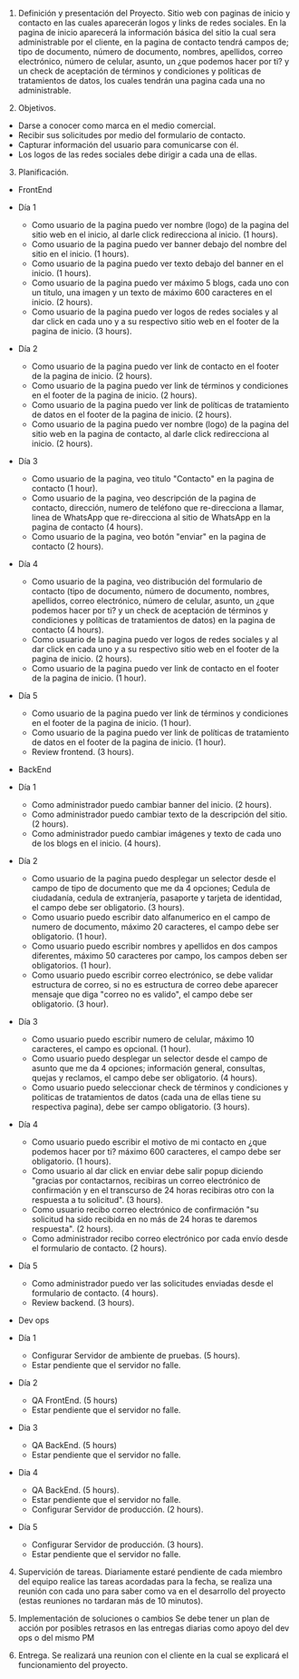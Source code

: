 1. Definición y presentación del Proyecto.
Sitio web con paginas de inicio y contacto en las cuales aparecerán logos y links de redes sociales. En la pagina de inicio aparecerá la información básica del sitio la cual sera administrable por el cliente, en la pagina de contacto tendrá campos de; tipo de documento, número de documento, nombres, apellidos, correo electrónico, número de celular, asunto, un ¿que podemos hacer por ti? y un check de aceptación de términos y condiciones y políticas de tratamientos de datos, los cuales tendrán una pagina cada una no administrable.

2. Objetivos.
- Darse a conocer como marca en el medio comercial.
- Recibir sus solicitudes por medio del formulario de contacto.
- Capturar información del usuario para comunicarse con él.
- Los logos de las redes sociales debe dirigir a cada una de ellas.

3. Planificación.
- FrontEnd

- Día 1
    * Como usuario de la pagina puedo ver nombre (logo) de la pagina del sitio web en el inicio, al darle click redirecciona al inicio. (1 hours).
    * Como usuario de la pagina puedo ver banner debajo del nombre del sitio en el inicio. (1 hours).
    * Como usuario de la pagina puedo ver texto debajo del banner en el inicio. (1 hours).
    * Como usuario de la pagina puedo ver máximo 5 blogs, cada uno con un titulo, una imagen y un texto de máximo 600 caracteres en el inicio. (2 hours).
    * Como usuario de la pagina puedo ver logos de redes sociales y al dar click en cada uno y a su respectivo sitio web en el footer de la pagina de inicio. (3 hours).

- Día 2
    * Como usuario de la pagina puedo ver link de contacto en el footer de la pagina de inicio. (2 hours).
    * Como usuario de la pagina puedo ver link de términos y condiciones en el footer de la pagina de inicio. (2 hours).
    * Como usuario de la pagina puedo ver link de políticas de tratamiento de datos en el footer de la pagina de inicio. (2 hours).
    * Como usuario de la pagina puedo ver nombre (logo) de la pagina del sitio web en la pagina de contacto, al darle click redirecciona al inicio. (2 hours).

- Día 3
    * Como usuario de la pagina, veo titulo "Contacto" en la pagina de contacto (1 hour).
    * Como usuario de la pagina, veo descripción de la pagina de contacto, dirección, numero de teléfono que re-direcciona a llamar, linea de WhatsApp que re-direcciona al sitio de WhatsApp en la pagina de contacto (4 hours).
    * Como usuario de la pagina, veo botón "enviar" en la pagina de contacto (2 hours).

- Día 4
    * Como usuario de la pagina, veo distribución del formulario de contacto (tipo de documento, número de documento, nombres, apellidos, correo electrónico, número de celular, asunto, un ¿que podemos hacer por ti? y un check de aceptación de términos y condiciones y políticas de tratamientos de datos) en la pagina de contacto (4 hours).
    * Como usuario de la pagina puedo ver logos de redes sociales y al dar click en cada uno y a su respectivo sitio web en el footer de la pagina de inicio. (2 hours).
    * Como usuario de la pagina puedo ver link de contacto en el footer de la pagina de inicio. (1 hour).
    
- Día 5
    * Como usuario de la pagina puedo ver link de términos y condiciones en el footer de la pagina de inicio. (1 hour).
    * Como usuario de la pagina puedo ver link de políticas de tratamiento de datos en el footer de la pagina de inicio. (1 hour).
    * Review frontend. (3 hours).

- BackEnd

- Día 1
    * Como administrador puedo cambiar banner del inicio. (2 hours).
    * Como administrador puedo cambiar texto de la descripción del sitio. (2 hours).
    * Como administrador puedo cambiar imágenes y texto de cada uno de los blogs en el inicio. (4 hours).
    
- Día 2
    * Como usuario de la pagina puedo desplegar un selector desde el campo de tipo de documento que me da 4 opciones; Cedula de ciudadanía, cedula de extranjería, pasaporte y tarjeta de identidad, el campo debe ser obligatorio. (3 hours).
    * Como usuario puedo escribir dato alfanumerico en el campo de numero de documento, máximo 20 caracteres, el campo debe ser obligatorio.  (1 hour).
    * Como usuario puedo escribir nombres y apellidos en dos campos diferentes, máximo 50 caracteres por campo, los campos deben ser obligatorios. (1 hour).
    * Como usuario puedo escribir correo electrónico, se debe validar estructura de correo, si no es estructura de correo debe aparecer mensaje que diga "correo no es valido", el campo debe ser obligatorio. (3 hour).
    
- Día 3
    * Como usuario puedo escribir numero de celular, máximo 10 caracteres, el campo es opcional. (1 hour).
    * Como usuario puedo desplegar un selector desde el campo de asunto que me da 4 opciones; información general, consultas, quejas y reclamos, el campo debe ser obligatorio. (4 hours).
    * Como usuario puedo seleccionar check de términos y condiciones y politicas de tratamientos de datos (cada una de ellas tiene su respectiva pagina), debe ser campo obligatorio. (3 hours).
    
- Día 4
    * Como usuario puedo escribir el motivo de mi contacto en ¿que podemos hacer por ti? máximo 600 caracteres, el campo debe ser obligatorio. (1 hours).
    * Como usuario al dar click en enviar debe salir popup diciendo "gracias por contactarnos, recibiras un correo electrónico de confirmación y en el transcurso de 24 horas recibiras otro con la respuesta a tu solicitud". (3 hours).
    * Como usuario recibo correo electrónico de confirmación "su solicitud ha sido recibida en no más de 24 horas te daremos respuesta". (2 hours).
    * Como administrador recibo correo electrónico por cada envío desde el formulario de contacto. (2 hours).
    
- Día 5
    * Como administrador puedo ver las solicitudes enviadas desde el formulario de contacto. (4 hours).
    * Review backend. (3 hours).


- Dev ops

- Día 1
    * Configurar Servidor de ambiente de pruebas. (5 hours).
    * Estar pendiente que el servidor no falle.

- Día 2
    * QA FrontEnd. (5 hours)
    * Estar pendiente que el servidor no falle.

- Dia 3
    * QA BackEnd. (5 hours)
    * Estar pendiente que el servidor no falle.

- Dia 4
    * QA BackEnd. (5 hours).
    * Estar pendiente que el servidor no falle.
    * Configurar Servidor de producción. (2 hours).

- Día 5
    * Configurar Servidor de producción. (3 hours).
    * Estar pendiente que el servidor no falle.

4. Supervición de tareas.
Diariamente estaré pendiente de cada miembro del equipo realice las tareas acordadas para la fecha, se realiza una reunión con cada uno para saber como va en el desarrollo del proyecto (estas reuniones no tardaran más de 10 minutos).

5. Implementación de soluciones o cambios
Se debe tener un plan de acción por posibles retrasos en las entregas diarias como apoyo del dev ops o del mismo PM

6. Entrega.
Se realizará una reunion con el cliente en la cual se explicará el funcionamiento del proyecto.

